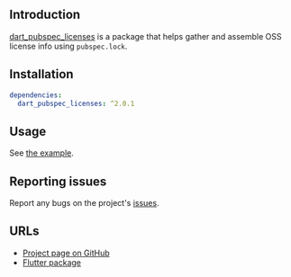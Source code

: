 ## Introduction

[dart_pubspec_licenses](https://pub.dev/packages/dart_pubspec_licenses) is a package that helps gather and assemble OSS license info using `pubspec.lock`.

## Installation

```yaml
dependencies:
  dart_pubspec_licenses: ^2.0.1
```

## Usage

See [the example](https://github.com/espresso3389/flutter_oss_licenses/blob/master/packages/dart_pubspec_licenses/example/generate_licenses.dart).

## Reporting issues

Report any bugs on the project's [issues](https://github.com/espresso3389/flutter_oss_licenses/issues).

## URLs

- [Project page on GitHub](https://github.com/espresso3389/flutter_oss_licenses)
- [Flutter package](https://pub.dev/packages/flutter_oss_licenses)
